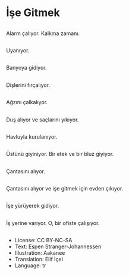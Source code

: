 # İşe Gitmek

##
Alarm çalıyor. Kalkma zamanı.

##
Uyanıyor.

##
Banyoya gidiyor.

##
Dişlerini fırçalıyor.

##
Ağzını çalkalıyor.

##
Duş alıyor ve saçlarını yıkıyor.

##
Havluyla kurulanıyor.

##
Üstünü giyiniyor. Bir etek ve bir bluz giyiyor.

##
Çantasını alıyor.

##
Çantasını alıyor ve işe gitmek için evden çıkıyor.

##
İşe yürüyerek gidiyor.

##
İş yerine varıyor. O, bir ofiste çalışıyor.

##
* License: CC BY-NC-SA
* Text: Espen Stranger-Johannessen
* Illustration: Aakanee
* Translation: Elif İçel
* Language: tr
